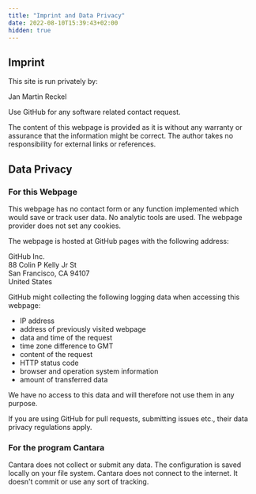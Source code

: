 ```yaml
---
title: "Imprint and Data Privacy"
date: 2022-08-10T15:39:43+02:00
hidden: true
---
```


## Imprint

This site is run privately by:

Jan Martin Reckel

Use GitHub for any software related contact request.

The content of this webpage is provided as it is without any warranty or assurance that the information might be correct. The author takes no responsibility for external links or references.

## Data Privacy

### For this Webpage

This webpage has no contact form or any function implemented which would save or track user data. No analytic tools are used. The webpage provider does not set any cookies.

The webpage is hosted at GitHub pages with the following address:

GitHub Inc.  
88 Colin P Kelly Jr St  
San Francisco, CA 94107  
United States

GitHub might collecting the following logging data when accessing this webpage:

* IP address
* address of previously visited webpage
* data and time of the request
* time zone difference to GMT
* content of the request
* HTTP status code
* browser and operation system information
* amount of transferred data

We have no access to this data and will therefore not use them in any purpose.

If you are using GitHub for pull requests, submitting issues etc., their data privacy regulations apply.

### For the program Cantara

Cantara does not collect or submit any data. The configuration is saved locally on your file system. Cantara does not connect to the internet. It doesn't commit or use any sort of tracking.